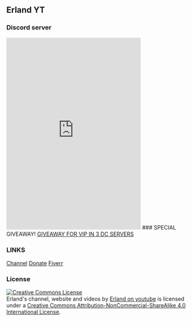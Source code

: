 ## Erland YT
### Discord server
<iframe src="https://discordapp.com/widget?id=751444756214841425&theme=dark" width="350" height="500" allowtransparency="true" frameborder="0" sandbox="allow-popups allow-popups-to-escape-sandbox allow-same-origin allow-scripts"></iframe> 
### SPECIAL GIVEAWAY!
<a class="e-widget" href="https://gleam.io/eqZMt/giveaway-for-vip-in-3-dc-servers" rel="nofollow">GIVEAWAY FOR VIP IN 3 DC SERVERS</a>
<script type="text/javascript" src="https://widget.gleamjs.io/e.js" async="true"></script>

### LINKS
[Channel](https://www.youtube.com/channel/UC_1Kz8Ve6uD1kmzGmdoU17Q)
[Donate](/donate)
[Fiverr](https://www.fiverr.com/erland_yt_studi)
### License
<a rel="license" href="http://creativecommons.org/licenses/by-nc-sa/4.0/"><img alt="Creative Commons License" style="border-width:0" src="https://i.creativecommons.org/l/by-nc-sa/4.0/88x31.png" /></a><br /><span xmlns:dct="http://purl.org/dc/terms/" property="dct:title">Erland's channel, website and videos</span> by <a xmlns:cc="http://creativecommons.org/ns#" href="https://www.youtube.com/channel/UC_1Kz8Ve6uD1kmzGmdoU17Q" property="cc:attributionName" rel="cc:attributionURL">Erland on youtube</a> is licensed under a <a rel="license" href="http://creativecommons.org/licenses/by-nc-sa/4.0/">Creative Commons Attribution-NonCommercial-ShareAlike 4.0 International License</a>.
